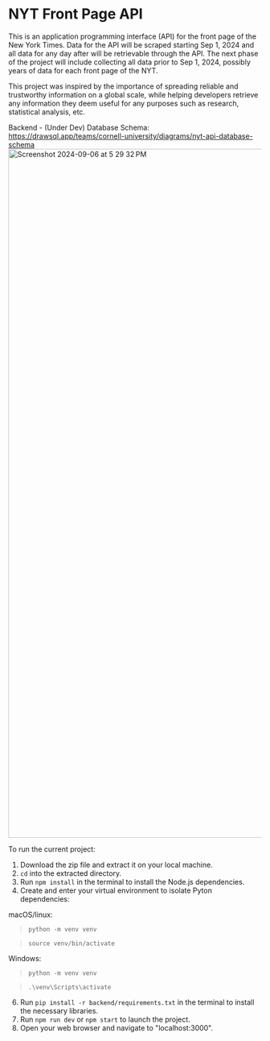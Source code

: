 # NYT Front Page API

This is an application programming interface (API) for the front page of the New York Times.
Data for the API will be scraped starting Sep 1, 2024 and all data for any day after will be retrievable through the API. The next phase of the project will include collecting all data prior to Sep 1, 2024, possibly years of data for each front page of the NYT.

This project was inspired by the importance of spreading reliable and trustworthy information on a global scale, while helping developers retrieve any information they deem useful for any purposes such as research, statistical analysis, etc.

Backend - (Under Dev)
Database Schema:
https://drawsql.app/teams/cornell-university/diagrams/nyt-api-database-schema
<img width="1368" alt="Screenshot 2024-09-06 at 5 29 32 PM" src="https://github.com/user-attachments/assets/3298d5b9-1bb1-48ab-883d-23cbcde35f10">


To run the current project:

1. Download the zip file and extract it on your local machine.
2. `cd` into the extracted directory.
3. Run `npm install` in the terminal to install the Node.js dependencies.
4. Create and enter your virtual environment to isolate Pyton dependencies:

macOS/linux:
> `python -m venv venv`

> `source venv/bin/activate`

Windows:
> `python -m venv venv`

> `.\venv\Scripts\activate`

6. Run `pip install -r backend/requirements.txt` in the terminal to install the necessary libraries.
7. Run `npm run dev` or `npm start` to launch the project.
8. Open your web browser and navigate to "localhost:3000".
